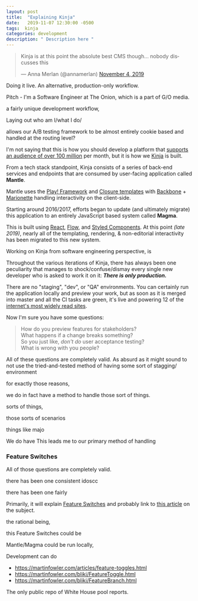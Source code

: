 ```yaml
---
layout: post
title:  "Explaining Kinja"
date:   2019-11-07 12:30:00 -0500
tags:  kinja
categories: development
description: " Description here "
---
```




<blockquote class="twitter-tweet" data-lang="en"><p lang="en" dir="ltr">Kinja is at this point the absolute best CMS though... nobody discusses this</p>&mdash; Anna Merlan (@annamerlan) <a href="https://twitter.com/annamerlan/status/1191429517769953282?ref_src=twsrc%5Etfw">November 4, 2019</a></blockquote>
<script async src="https://platform.twitter.com/widgets.js" charset="utf-8"></script>


<!-- 
This will end up being a post that I can link to in other posts to explain the unique setup that kinja uses. Primarily, it will explain [Feature Switches](https://en.wikipedia.org/wiki/Feature_toggle) and probably link to [this article](https://martinfowler.com/articles/feature-toggles.html) on the subject.
-->


Doing it live. An alternative, production-only workflow. 


Pitch - I'm a Software Engineer at The Onion, which is a part of G/O media. 



a fairly unique development workflow, 

Laying out who am I/what I do/





allows our A/B testing framework to be almost entirely cookie based and handled at the routing level?



I'm not saying that this is how you should develop a platform that [supports an audience of over 100 million](https://gofile.io/?c=ymSqYh) per month, but it is how we [Kinja](https://en.wikipedia.org/wiki/Kinja) is built. 






From a tech stack standpoint, 
Kinja consists of a series of back-end services and endpoints that are consumed by user-facing application called **Mantle**.


Mantle uses the [Play! Framework](https://en.wikipedia.org/wiki/Play_Framework) and [Closure templates](https://github.com/google/closure-templates) with [Backbone](https://backbonejs.org/) + [Marionette](https://marionettejs.com/) handling interactivity on the client-side. 



Starting around 2016/2017, efforts began to update (and ultimately migrate) this application to an entirely JavaScript based system called **Magma**. 

This is built using [React](https://reactjs.org/), [Flow](https://flow.org/), and [Styled Components](https://www.styled-components.com/). At this point *(late 2019)*, nearly all of the templating, rendering, & non-editorial interactivity has been migrated to this new system.



Working on Kinja from software engineering perspective, is 

Throughout the various iterations of Kinja, there has always been one peculiarity that manages to shock/confuse/dismay every single new developer who is asked to work it on it: 
_**There is only production.**_  

There are no "staging", "dev", or "QA" environments. You can certainly run the application locally and preview your work, but as soon as it is merged into master and all the CI tasks are green, it's live and powering 12 of the [internet's most widely read sites](https://gofile.io/?c=ymSqYh).

Now I'm sure you have some questions: 
>How do you preview features for stakeholders?   
>What happens if a change breaks something?  
>So you just like, *don't do* user acceptance testing?  
>What is wrong with you people?  

All of these questions are completely valid. As absurd as it might sound to not use the  tried-and-tested method of having some sort of stagging/ environment

for exactly those reasons, 

we do in fact have a method to handle those sort of things.   
 
 sorts of things,


those sorts of scenarios

  things like majo

We do have This leads me to our primary method of handling 

### Feature Switches  

All of those questions are completely valid.  


there has been one consistent idoscc

there has been one fairly  




Primarily, it will explain [Feature Switches](https://en.wikipedia.org/wiki/Feature_toggle) and probably link to [this article](https://martinfowler.com/articles/feature-toggles.html) on the subject.


the rational being, 

this Feature Switches could be 


Mantle/Magma could be run locally, 

Development can do 

- https://martinfowler.com/articles/feature-toggles.html
- https://martinfowler.com/bliki/FeatureToggle.html
- https://martinfowler.com/bliki/FeatureBranch.html

<!--     

[![Do It Live!]({{ "/assets/post-files/2019-11-07-explaining-kinja/doitlive.gif" | relative_url }})]({{ "/assets/post-files/2019-11-07-explaining-kinja/doitlive.gif" | relative_url}})       

One of the quirks of 

Micro Play 

Node 

& React based ecosystem
the 
Services 
With 
Is currently s

The frontend 

Kinja is a CMS and publishing 
-->


The only public repo of White House pool reports. 



